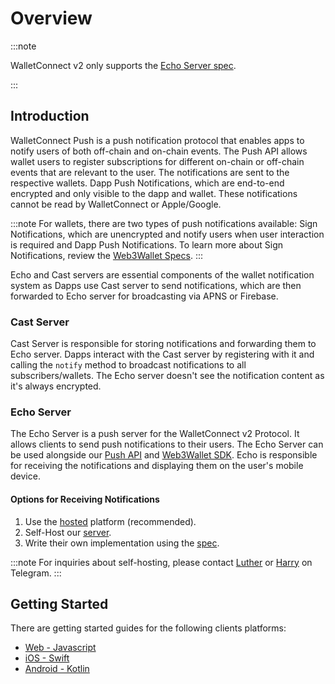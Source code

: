 # Overview

:::note

WalletConnect v2 only supports the [Echo Server spec](https://github.com/WalletConnect/echo-server/blob/main/spec/spec.md).

:::

## Introduction

WalletConnect Push is a push notification protocol that enables apps to notify users of both off-chain and on-chain events. The Push API allows wallet users to register subscriptions for different on-chain or off-chain events that are relevant to the user. The notifications are sent to the respective wallets. Dapp Push Notifications, which are end-to-end encrypted and only visible to the dapp and wallet. These notifications cannot be read by WalletConnect or Apple/Google.

:::note
For wallets, there are two types of push notifications available: Sign Notifications, which are unencrypted and notify users when user interaction is required and Dapp Push Notifications. To learn more about Sign Notifications, review the [Web3Wallet Specs](../../specs/clients/sign/client-api.md).
:::

Echo and Cast servers are essential components of the wallet notification system as Dapps use Cast server to send notifications, which are then forwarded to Echo server for broadcasting via APNS or Firebase.

### Cast Server

Cast Server is responsible for storing notifications and forwarding them to Echo server. Dapps interact with the Cast server by registering with it and calling the `notify` method to broadcast notifications to all subscribers/wallets. The Echo server doesn't see the notification content as it's always encrypted.

### Echo Server

The Echo Server is a push server for the WalletConnect v2 Protocol. It allows clients to send push notifications to their users. The Echo Server can be used alongside our [Push API](./push.md) and [Web3Wallet SDK](../../web3wallet/about.md). Echo is responsible for receiving the notifications and displaying them on the user's mobile device.

#### Options for Receiving Notifications

1. Use the [hosted](./prerequisites.md/#hosted-platform-recommended) platform (recommended).
2. Self-Host our [server](https://github.com/WalletConnect/echo-server).
3. Write their own implementation using the [spec](https://github.com/WalletConnect/echo-server/blob/main/spec/spec.md).

:::note
For inquiries about self-hosting, please contact [Luther](https://t.me/lutherwc) or [Harry](https://t.me/theharryet) on Telegram.
:::

## Getting Started

There are getting started guides for the following clients platforms:

- [Web - Javascript](../../javascript/push/installation.md)
- [iOS - Swift](../../swift/push/installation.md)
- [Android - Kotlin](../../kotlin/push/installation.md)
